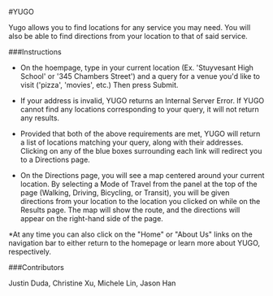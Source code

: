 #YUGO

Yugo allows you to find locations for any service you may need. You will also be able to find directions from your location to that of said service. 

###Instructions

* On the hoempage, type in your current location (Ex. 'Stuyvesant High School' or '345 Chambers Street') and a query for a venue you'd like to visit ('pizza', 'movies', etc.) Then press Submit. 

* If your address is invalid, YUGO returns an Internal Server Error. If YUGO cannot find any locations corresponding to your query, it will not return any results. 

* Provided that both of the above requirements are met, YUGO will return a list of locations matching your query, along with their addresses. Clicking on any of the blue boxes surrounding each link will redirect you to a Directions page. 

* On the Directions page, you will see a map centered around your current location. By selecting a Mode of Travel from the panel at the top of the page (Walking, Driving, Bicycling, or Transit), you will be given directions from your location to the location you clicked on while on the Results page. The map will show the route, and the directions will appear on the right-hand side of the page. 

*At any time you can also click on the "Home" or "About Us" links on the navigation bar to either return to the homepage or learn more about YUGO, respectively.


###Contributors

Justin Duda, Christine Xu, Michele Lin, Jason Han
